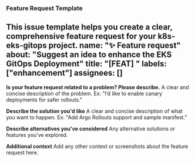 ### Feature Request Template

This issue template helps you create a clear, comprehensive feature request for your k8s-eks-gitops project.
name: "✨ Feature request"
about: "Suggest an idea to enhance the EKS GitOps Deployment"
title: "[FEAT] "
labels: ["enhancement"]
assignees: []
---

**Is your feature request related to a problem? Please describe.**
A clear and concise description of the problem. Ex: "I’d like to enable canary deployments for safer rollouts."

**Describe the solution you'd like**
A clear and concise description of what you want to happen. Ex: "Add Argo Rollouts support and sample manifest."

**Describe alternatives you've considered**
Any alternative solutions or features you’ve explored.

**Additional context**
Add any other context or screenshots about the feature request here.
```